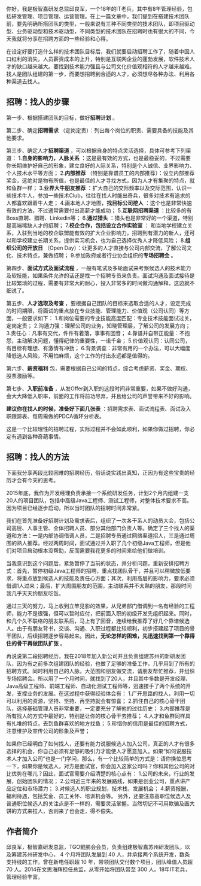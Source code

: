 你好，我是极智嘉研发总监邱良军，一个18年的IT老兵，其中有8年管理经验，包括研发管理、项目管理、运营管理。在上一篇文章中，我们提到在搭建技术团队前，要先明确所搭团队的类型，一般来说有三种不同类型的技术团队，即项目驱动型、业务驱动型和技术驱动型，不同类型的技术团队在招聘时也有很大的不同，今天我就将分享在招聘方面的一些经验和心得。

在设定好要打造什么样的技术团队目标后，我们就要启动招聘工作了，随着中国人口红利的消失，人员薪资成本的上升，特别是互联网企业的蓬勃发展，软件技术人才的缺口越来越大。要找到技术能力强且与公司文化价值观相符的人才越来越难。找人是团队组建的第一步，而要想招聘到合适的人才，必须想尽各种办法、利用各种渠道去找人。

## 招聘：找人的步骤

第一步、根据搭建团队的目标，做好**招聘计划** 。

第二步、确定**招聘需求** （定岗定责）：列出每个岗位的职责、需要具备的技能及其他要求。

第三步、确定人才**招聘渠道** ，可以根据自身的特点灵活选择，具体可参考下列渠道：
1.**自身的影响力，人脉关系** ：这是最有效的方式，也是最稳妥的，不过需要你长期维护好自己的形象，建立良好的人际关系，特别是个人诚信、业界影响力、个人技术水平等方面；
2.**内部推荐** （特别是靠谱员工的内部推荐）：设立内部推荐奖金，这绝对是物有所值，也是最佳的人才寻找方式，因为人才有集聚的特点，就和鱼群一样；
3.**业界大牛朋友推荐** ：扩大自己的交际频率以及交际范围，认识一些技术牛人，参加一些技术Club，往往在找人时能出奇兵，很多对技术有追求的人都喜欢跟着牛人走；
4.画本地人才地图，**找目标公司挖人** ：这个也是非常快速有效的方法，不过通常需要付出高薪才能成功；
5.**互联网招聘渠道** ：比较多的有Boss直聘、猎聘、Linkedin等；
6.**通过猎头** ：猎头也是非常好的一个渠道，特别是高端稀缺人才的招聘；
7.**校企合作，包括设立合作实验室** ： 和当地学校建立关系，入驻到当地的校企联盟能有效的扩大企业影响力，招聘到有潜力的新人，还可以和学校建立长期关系，提供实习机会，也为自己选择优秀人才降低风险；
8.**组织公司的开放日** （Open Day）：让更多的人才直接与公司内部交流，了解公司文化、技术特点，兼做招聘；
9.参加政府或者行业协会组织的**专场招聘会** 。

第四步、**面试方式及面试流程** ，一般有笔试及多轮面试来考察候选人的技术能力及软技能，如果条件允许的话还是找一个招聘专员来负责。面试沟通及面试接待是比较繁琐的过程，需要有非常大的耐心，投入非常多的时间做沟通解释，这边就不细说了。

第五步、**人才选取及考查** ，要根据自己团队的目标来选取合适的人才，设定完成的时间期限，将面试的重点放在专业技能、管理能力、价值观（公司认同）等方面，一般要求如下：
1.和岗位需要的专业技能高度匹配：专业技术技能面试过关，定岗定责；
2.沟通力强：理解公司的业务，知晓管理层，了解公司的发展方向；
3.责任心：凡事有交代，件件有着落，事事有回音；
4.靠谱并自带正能量：不抱怨，主动解决问题，懂得纪律的重要性，一诺千金；
5.价值观认同：认同公司，有目标有理想、有激情有冲劲；
6.背景调查：非常有用的一个办法，可以大幅度降低选人风险，不用怕麻烦，这个工作的付出永远都是值得的。

第六步、**薪资福利** 包，需要根据自己公司的特点，综合考虑薪资、奖金、期权、股票激励等。

第七步、**入职前准备** ，从发Offer到入职的这段时间非常重要，如果不做好沟通，会大大降低入职率，前面的工作将前功尽弃，并且给公司的声誉带来不好的影响。

**建议你在找人的时候，准备好下面几张表** ：招聘需求表、面试流程表、面试及入职跟踪表、每周需做的PDCA循环分析表。

这是一个比较理性的招聘过程，实际过程并不会如此顺利，如果你做过招聘，你必定有遇到各种奇葩事情。

## 招聘：找人的方法

下面我分享两段比较困难的招聘经历，俗话说实践出真知，正因为有这些宝贵的经历才会有今天的思考。

2015年底，我作为开发经理负责承接一个系统研发任务，计划2个月内组建一支20人的项目团队，包括中高级Java工程师、测试工程师，对整体技术要求不高。因为项目已经逐步启动，所以当时团队的招聘时间非常紧。

我们在首先准备好招聘计划及需求表后，组织了一次各干系人的动员大会，包括公司高层、人事主管、全体招聘人员、部分其他部门负责人等。确定了三个找人的渠道和方法：一是内部协调借调人员，二是招聘专员通过网络渠道招人，三是通过周围的熟人推荐。经过两周时间，面试通过并入职了几个初级Java工程师，但是他们对项目启动根本没帮助，反而需要我花更多的时间来给他们做培训。

当我意识到这个问题后，紧急暂停了当前的状态，并分析问题，重新安排招聘方式：首先，暂停初级Java工程师的招聘，重点找团队骨干，并且可以稍微放低要求，将重点放到候选人的技能及责任心方面；其次，利用高层的影响力，要求必须借调1人过来；最后，扩大周围朋友的范围，主动联系并不太熟的朋友，那段时间我几乎天天约朋友吃饭。

通过三天的努力，马上收到立竿见影的效果，从兄弟部门借调到一名有经验的工程师，能力不是很强，但可以暂时应付，把前面入职的初级开发先组织起来。同时，和几个久不联络的朋友联系后，马上有了回音，连续给我推荐了好几个靠谱候选人。由于有朋友背书，交谈、沟通、入职过程都比较顺利，初步搭建起了项目的骨干团队，后续招聘逐步容易起来。因此，**无论怎样的困难，先迅速找到第一个靠得住的骨干再做团队扩张** 。

再说说第二段招聘经历，我在2018年加入新公司并且负责组建苏州的新研发团队，因为有之前多次组建团队的经验，也做了足够的准备工作，几乎用到了所有的招聘方式。同时利用自己的人脉，大范围和朋友做交流，请朋友帮忙推荐，并组织专场招聘会。所以用了一个月时间，就找到了20人，并且其中多数是开发经理、Java高级工程师、前端工程师、自动化测试工程师等，迅速接手了两个系统的开发，支撑业务的发展。在这过程中获得经验体会有：
1.广开思路的找人，利用一切可以利用的资源，坚持、坚持、再坚持就会有惊喜；
2.抓住自己的核心骨干团队，选择基础管理人员非常重要，一定要充分了解他的过往历史；
3.内部推荐是所有找人的方式中最好的，特别是让你的核心骨干去推荐；
4.人才和鱼群同样具有扎堆的特点，去到鱼群喜欢的地方找鱼；
5.珍惜你的信用是最佳的招聘方式，注意维护及宣传公司的形象及声誉；

如果你已经明白了如何找人，还要有能力说服候选人加入公司，真正的人才有很多选择的机会，你自己必须有足够的吸引力才能使人才愿意加入。如果“如何说服技术人才加入公司”也是一门学问，那么，有一个比较简单的方式是：请你换位思考一下，如果你是候选人，对方是面试官，你会加入这家公司吗？你和其他公司的对比优势在哪儿？因此，面试官需要介绍清楚的核心点有：
1.公司的未来，行业的发展，创始团队的情况；
2.公司近三年来的发展路线，如果是创业公司，重点讲产品定位和市场潜力；
3.对候选人的职业规划，技术栈，发展机会；
4.薪资报酬，福利待遇，包括奖金、员工关怀、培训机会等。
另外，还要注意高职位候选人及普通职位候选人的关注点是不一样的，需要灵活掌握。当然切记不可用欺骗及画大饼的方式来拉人，否则来了也会走，得不偿失。

## 作者简介

邱良军，极智嘉研发总监，TGO鲲鹏会会员，负责组建极智嘉苏州研发团队，以及筹建苏州研发中心， 4 个月将团队发展到 40 人，并承接两个系统开发，数条支持线的工作。曾在新电任职超 10 年，带领团队交付数个项目，团队峰值人员超 70 人。2014在文思海辉担任总监，从零开始将团队带至 300 人。18年IT老兵，管理经验丰富。

